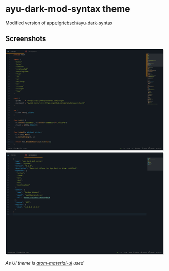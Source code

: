 # ayu-dark-mod-syntax theme

Modified version of [appelgriebsch/ayu-dark-syntax](https://github.com/appelgriebsch/ayu-dark-syntax)

## Screenshots

![Screenshot of the theme with a Go file](screenshot-go.png)
![Screenshot of the theme with a JSON file](screenshot-json.png)

*As UI theme is [atom-material-ui](https://github.com/atom-material/atom-material-ui) used*
